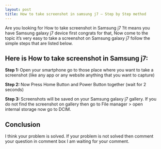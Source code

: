 ```yaml
---
layout: post
title: How to take screenshot in samsung j7 – Step by Step method
---
```

<link rel="canonical" href="https://www.andrimo.com/how-to-take-screenshot-in-samsung-j7/" />
<amp-img layout="responsive" src="https://www.andrimo.com/assets/images/how-to-take-screenshot-in-samsung-j7.jpg"></amp-img>

Are you looking for How to take screenshot in Samsung j7 ?it means you have Samsung galaxy j7 device first congrats for that, Now come to the topic it’s very easy to take a screenshot on Samsung galaxy j7 follow the simple steps that are listed below.

## Here is How to take screenshot in Samsung j7:

<b> Step 1: </b> Open your smartphone go to those place where you want to take a screenshot (like any app or any website anything that you want to capture)

<b> Step 2: </b> Now Press Home Button and Power Button together (wait for 2 seconds)

<b> Step 3: </b> Screenshots will be saved on your Samsung galaxy j7 gallery. If you do not find the screenshot on gallery then go to File manager > open internal storage now go to DCIM.

## Conclusion

I think your problem is solved. If your problem is not solved then comment your question in comment box I am waiting for your comment.
